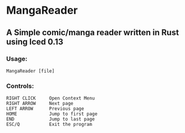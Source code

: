 # MangaReader

## A Simple comic/manga reader written in Rust using Iced 0.13

### Usage:
`MangaReader [file]`

### Controls:
```
RIGHT CLICK     Open Context Menu
RIGHT ARROW     Next page
LEFT ARROW      Previous page
HOME            Jump to first page
END             Jump to last page
ESC/Q           Exit the program
```
